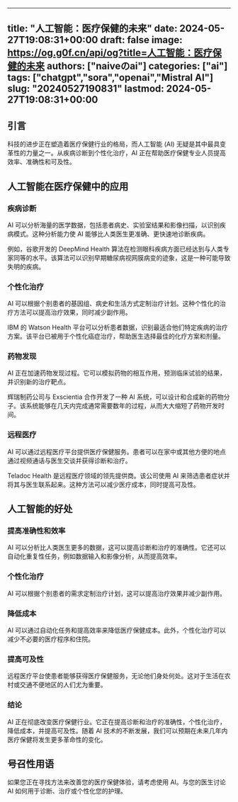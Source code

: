 
---
title: "人工智能：医疗保健的未来"
date: 2024-05-27T19:08:31+00:00
draft: false
image: https://og.g0f.cn/api/og?title=人工智能：医疗保健的未来
authors: ["naiveのai"]
categories: ["ai"]
tags: ["chatgpt","sora","openai","Mistral AI"]
slug: "20240527190831"
lastmod: 2024-05-27T19:08:31+00:00
---
## 引言

科技的进步正在塑造着医疗保健行业的格局，而人工智能 (AI) 无疑是其中最具变革性的力量之一。从疾病诊断到个性化治疗，AI 正在帮助医疗保健专业人员提高效率、准确性和可及性。

## 人工智能在医疗保健中的应用

### 疾病诊断

AI 可以分析海量的医学数据，包括患者病史、实验室结果和影像扫描，以识别疾病模式。这种分析能力使 AI 能够比人类医生更准确、更快速地诊断疾病。

例如，谷歌开发的 DeepMind Health 算法在检测眼科疾病方面已经达到与人类专家同等的水平。该算法可以识别早期糖尿病视网膜病变的迹象，这是一种可能导致失明的疾病。

### 个性化治疗

AI 可以根据个别患者的基因组、病史和生活方式定制治疗计划。这种个性化的治疗方法可以提高治疗效果，同时减少副作用。

IBM 的 Watson Health 平台可以分析患者数据，识别最适合他们特定疾病的治疗方案。该平台已被用于个性化癌症治疗，帮助医生选择最佳的化疗方案和剂量。

### 药物发现

AI 正在加速药物发现过程。它可以模拟药物的相互作用，预测临床试验的结果，并识别新的治疗靶点。

辉瑞制药公司与 Exscientia 合作开发了一种 AI 系统，可以设计和合成新的药物分子。该系统能够在几天内完成通常需要数年的过程，从而大大缩短了药物开发时间。

### 远程医疗

AI 可以通过远程医疗平台提供医疗保健服务。患者可以在家中或其他方便的地点通过视频通话与医生交谈并获得诊断和治疗。

Teladoc Health 是远程医疗领域的领先提供商。该公司使用 AI 来筛选患者症状并将其与医生联系起来。这种方法可以减少医疗成本，同时提高可及性。

## 人工智能的好处

### 提高准确性和效率

AI 可以分析比人类医生更多的数据，这可以提高诊断和治疗的准确性。它还可以自动化重复性任务，例如数据输入和影像分析，从而提高效率。

### 个性化治疗

AI 可以根据个别患者的需求定制治疗计划，这可以提高治疗效果并减少副作用。

### 降低成本

AI 可以通过自动化任务和提高效率来降低医疗保健成本。此外，个性化治疗可以减少不必要的医疗程序和住院。

### 提高可及性

远程医疗平台使患者能够获得医疗保健服务，无论他们身处何处。这对于生活在农村或交通不便地区的人们尤为重要。

### 结论

AI 正在彻底改变医疗保健行业。它正在提高诊断和治疗的准确性，个性化治疗，降低成本，并提高可及性。随着 AI 技术的不断发展，我们可以预期在未来几年内医疗保健将发生更多革命性的变化。

## 号召性用语

如果您正在寻找方法来改善您的医疗保健体验，请考虑使用 AI。与您的医生讨论 AI 如何用于诊断、治疗或个性化您的护理。